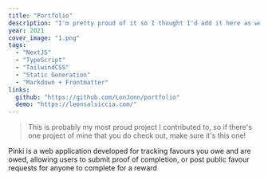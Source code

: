 ```yaml
---
title: "Portfolio"
description: "I'm pretty proud of it so I thought I'd add it here as well 😝"
year: 2021
cover_image: "1.png"
tags:
  - "NextJS"
  - "TypeScript"
  - "TailwindCSS"
  - "Static Generation"
  - "Markdown + Frontmatter"
links:
  github: "https://github.com/LonJonn/portfolio"
  demo: "https://leonsalsiccia.com/"
---
```


> This is probably my most proud project I contributed to, so if there's
> one project of mine that you do check out, make sure it's this one!

Pinki is a web application developed for tracking favours you owe and are
owed, allowing users to submit proof of completion, or post public favour
requests for anyone to complete for a reward
